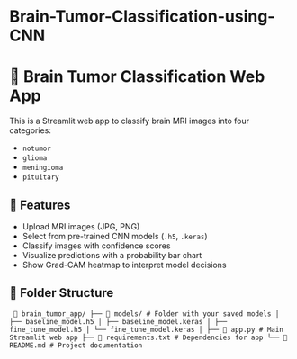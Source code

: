 # Brain-Tumor-Classification-using-CNN

# 🧠 Brain Tumor Classification Web App

This is a Streamlit web app to classify brain MRI images into four categories:
- `notumor`
- `glioma`
- `meningioma`
- `pituitary`

## 🔧 Features

- Upload MRI images (JPG, PNG)
- Select from pre-trained CNN models (`.h5`, `.keras`)
- Classify images with confidence scores
- Visualize predictions with a probability bar chart
- Show Grad-CAM heatmap to interpret model decisions

## 📁 Folder Structure
<pre><code> 📁 brain_tumor_app/ ├── 📁 models/ # Folder with your saved models │ ├── baseline_model.h5 │ ├── baseline_model.keras │ ├── fine_tune_model.h5 │ └── fine_tune_model.keras │ ├── 📄 app.py # Main Streamlit web app ├── 📄 requirements.txt # Dependencies for app └── 📄 README.md # Project documentation </code></pre>
